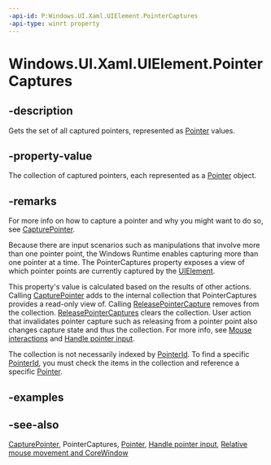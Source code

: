 ```yaml
---
-api-id: P:Windows.UI.Xaml.UIElement.PointerCaptures
-api-type: winrt property
---
```


<!-- Property syntax
public Windows.Foundation.Collections.IVectorView<Windows.UI.Xaml.Input.Pointer> PointerCaptures { get; }
-->

# Windows.UI.Xaml.UIElement.PointerCaptures

## -description
Gets the set of all captured pointers, represented as [Pointer](../windows.ui.xaml.input/pointer.md) values.



## -property-value
The collection of captured pointers, each represented as a [Pointer](../windows.ui.xaml.input/pointer.md) object.
## -remarks
For more info on how to capture a pointer and why you might want to do so, see [CapturePointer](uielement_capturepointer_916768934.md).

Because there are input scenarios such as manipulations that involve more than one pointer point, the Windows Runtime enables capturing more than one pointer at a time. The PointerCaptures property exposes a view of which pointer points are currently captured by the [UIElement](uielement.md).

This property's value is calculated based on the results of other actions. Calling [CapturePointer](uielement_capturepointer_916768934.md) adds to the internal collection that PointerCaptures provides a read-only view of. Calling [ReleasePointerCapture](uielement_releasepointercapture_962192786.md) removes from the collection. [ReleasePointerCaptures](uielement_releasepointercaptures_190109337.md) clears the collection. User action that invalidates pointer capture such as releasing from a pointer point also changes capture state and thus the collection. For more info, see [Mouse interactions](/windows/uwp/input-and-devices/mouse-interactions) and [Handle pointer input](/windows/uwp/design/input/handle-pointer-input).

The collection is not necessarily indexed by [PointerId](../windows.ui.xaml.input/pointer_pointerid.md). To find a specific [PointerId](../windows.ui.xaml.input/pointer_pointerid.md), you must check the items in the collection and reference a specific [Pointer](../windows.ui.xaml.input/pointer.md).

## -examples

## -see-also
[CapturePointer](uielement_capturepointer_916768934.md), PointerCaptures, [Pointer](../windows.ui.xaml.input/pointer.md), [Handle pointer input](/windows/uwp/design/input/handle-pointer-input), [Relative mouse movement and CoreWindow](/windows/uwp/gaming/relative-mouse-movement)
